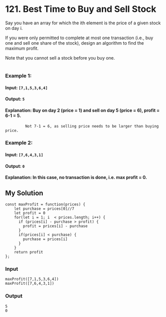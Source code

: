 # 121. Best Time to Buy and Sell Stock
Say you have an array for which the ith element is the price of a given stock on day i.

If you were only permitted to complete at most one transaction (i.e., buy one and sell one share of the stock), design an algorithm to find the maximum profit.

Note that you cannot sell a stock before you buy one.

#

### Example 1:

#### Input: `[7,1,5,3,6,4]`
#### Output: `5`
#### Explanation: Buy on day 2 (price = 1) and sell on day 5 (price = 6), profit = 6-1 = 5.
             Not 7-1 = 6, as selling price needs to be larger than buying price.
### Example 2:

#### Input: `[7,6,4,3,1]`
#### Output: `0`
#### Explanation: In this case, no transaction is done, i.e. max profit = 0.
## My Solution 
```
const maxProfit = function(prices) {
    let purchase = prices[0]//7
    let profit = 0
    for(let i = 1; i  < prices.length; i++) {
      if (prices[i] - purchase > profit) {
        profit = prices[i] - purchase
      }
      if(prices[i] < purchase) { 
        purchase = prices[i]
      }
    } 
    return profit
};
```

### Input
```
maxProfit([7,1,5,3,6,4])
maxProfit([7,6,4,3,1])
```
### Output
```
5
0
```
